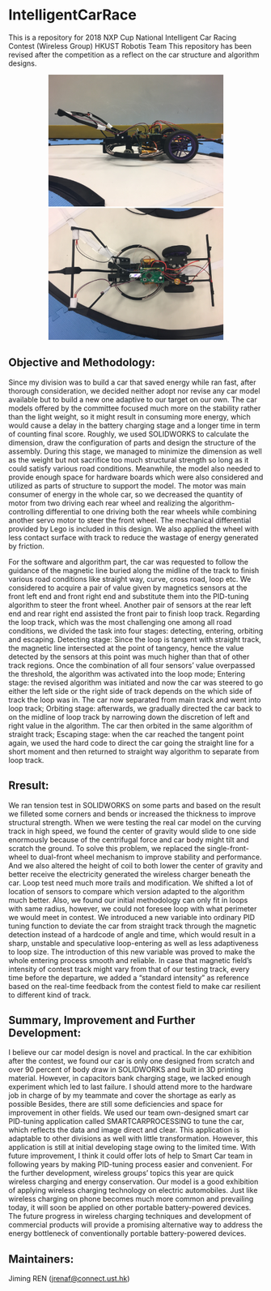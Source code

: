 # IntelligentCarRace
This is a repository for 2018 NXP Cup National Intelligent Car Racing Contest (Wireless Group) HKUST Robotis Team
This repository has been revised after the competition as a reflect on the car structure and algorithm designs.
<p align="center">
  <img height="260" src="https://github.com/jrenaf/IntelligentCarRace/blob/master/png/sideview.jpg">
  <img height="260" src="https://github.com/jrenaf/IntelligentCarRace/blob/master/png/topview.jpg">
</p>

## Objective and Methodology:
Since my division was to build a car that saved energy while ran fast, after thorough consideration, we decided neither adopt nor revise any car model available but to build a new one adaptive to our target on our own. The car models offered by the committee focused much more on the stability rather than the light weight, so it might result in consuming more energy, which would cause a delay in the battery charging stage and a longer time in term of counting final score. Roughly, we used SOLIDWORKS to calculate the dimension, draw the configuration of parts and design the structure of the assembly. During this stage, we managed to minimize the dimension as well as the weight but not sacrifice too much structural strength so long as it could satisfy various road conditions. Meanwhile, the model also needed to provide enough space for hardware boards which were also considered and utilized as parts of structure to support the model. The motor was main consumer of energy in the whole car, so we decreased the quantity of motor from two driving each rear wheel and realizing the algorithm-controlling differential to one driving both the rear wheels while combining another servo motor to steer the front wheel. The mechanical differential provided by Lego is included in this design. We also applied the wheel with less contact surface with track to reduce the wastage of energy generated by friction.

For the software and algorithm part, the car was requested to follow the guidance of the magnetic line buried along the midline of the track to finish various road conditions like straight way, curve, cross road, loop etc. We considered to acquire a pair of value given by magnetics sensors at the front left end and front right end and substitute them into the PID-tuning algorithm to steer the front wheel. Another pair of sensors at the rear left end and rear right end assisted the front pair to finish loop track. Regarding the loop track, which was the most challenging one among all road conditions, we divided the task into four stages: detecting, entering, orbiting and escaping. Detecting stage: Since the loop is tangent with straight track, the magnetic line intersected at the point of tangency, hence the value detected by the sensors at this point was much higher than that of other track regions. Once the combination of all four sensors’ value overpassed the threshold, the algorithm was activated into the loop mode; Entering stage: the revised algorithm was initiated and now the car was steered to go either the left side or the right side of track depends on the which side of track the loop was in. The car now separated from main track and went into loop track; Orbiting stage: afterwards, we gradually directed the car back to on the midline of loop track by narrowing down the discretion of left and right value in the algorithm. The car then orbited in the same algorithm of straight track; Escaping stage: when the car reached the tangent point again, we used the hard code to direct the car going the straight line for a short moment and then returned to straight way algorithm to separate from loop track.

## Rresult:
We ran tension test in SOLIDWORKS on some parts and based on the result we filleted some corners and bends or increased the thickness to improve structural strength. When we were testing the real car model on the curving track in high speed, we found the center of gravity would slide to one side enormously because of the centrifugal force and car body might tilt and scratch the ground. To solve this problem, we replaced the single-front-wheel to dual-front wheel mechanism to improve stability and performance. And we also altered the height of coil to both lower the center of gravity and better receive the electricity generated the wireless charger beneath the car. 
Loop test need much more trails and modification. We shifted a lot of location of sensors to compare which version adapted to the algorithm much better. Also, we found our initial methodology can only fit in loops with same radius, however, we could not foresee loop with what perimeter we would meet in contest. We introduced a new variable into ordinary PID tuning function to deviate the car from straight track through the magnetic detection instead of a hardcode of angle and time, which would result in a sharp, unstable and speculative loop-entering as well as less adaptiveness to loop size. The introduction of this new variable was proved to make the whole entering process smooth and reliable.
In case that magnetic field’s intensity of contest track might vary from that of our testing track, every time before the departure, we added a “standard intensity” as reference based on the real-time feedback from the contest field to make car resilient to different kind of track.

## Summary, Improvement and Further Development:
I believe our car model design is novel and practical. In the car exhibition after the contest, we found our car is only one designed from scratch and over 90 percent of body draw in SOLIDWORKS and built in 3D printing material. However, in capacitors bank charging stage, we lacked enough experiment which led to last failure. I should attend more to the hardware job in charge of by my teammate and cover the shortage as early as possible
Besides, there are still some deficiencies and space for improvement in other fields. We used our team own-designed smart car PID-tuning application called SMARTCARPROCESSING to tune the car, which reflects the data and image direct and clear. This application is adaptable to other divisions as well with little transformation. However, this application is still at initial developing stage owing to the limited time. With future improvement, I think it could offer lots of help to Smart Car team in following years by making PID-tuning process easier and convenient.
For the further development, wireless groups’ topics this year are quick wireless charging and energy conservation. Our model is a good exhibition of applying wireless charging technology on electric automobiles. Just like wireless charging on phone becomes much more common and prevailing today, it will soon be applied on other portable battery-powered devices. The future progress in wireless charging techniques and development of commercial products will provide a promising alternative way to address the energy bottleneck of conventionally portable battery-powered devices. 

## Maintainers:
Jiming REN (jrenaf@connect.ust.hk)

